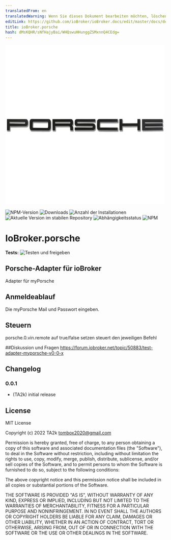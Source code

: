 ```yaml
---
translatedFrom: en
translatedWarning: Wenn Sie dieses Dokument bearbeiten möchten, löschen Sie bitte das Feld "translationsFrom". Andernfalls wird dieses Dokument automatisch erneut übersetzt
editLink: https://github.com/ioBroker/ioBroker.docs/edit/master/docs/de/adapterref/iobroker.porsche/README.md
title: ioBroker.porsche
hash: dMsKQHR/sNfHajyBai/WHQswuHHunggZSMxnnQ4CEdg=
---
```

![Logo](../../../en/adapterref/iobroker.porsche/admin/porsche.png)

![NPM-Version](https://img.shields.io/npm/v/iobroker.porsche.svg)
![Downloads](https://img.shields.io/npm/dm/iobroker.porsche.svg)
![Anzahl der Installationen](https://iobroker.live/badges/porsche-installed.svg)
![Aktuelle Version im stabilen Repository](https://iobroker.live/badges/porsche-stable.svg)
![Abhängigkeitsstatus](https://img.shields.io/david/TA2k/iobroker.porsche.svg)
![NPM](https://nodei.co/npm/iobroker.porsche.png?downloads=true)

# IoBroker.porsche
**Tests:** ![Testen und freigeben](https://github.com/TA2k/ioBroker.porsche/workflows/Test%20and%20Release/badge.svg)

## Porsche-Adapter für ioBroker
Adapter für myPorsche

## Anmeldeablauf
Die myPorsche Mail und Passwort eingeben.

## Steuern
porsche.0.vin.remote auf true/false setzen steuert den jeweiligen Befehl

##Diskussion und Fragen
<https://forum.iobroker.net/topic/50883/test-adapter-myporsche-v0-0-x>

## Changelog

### 0.0.1
* (TA2k) initial release

## License
MIT License

Copyright (c) 2022 TA2k <tombox2020@gmail.com>

Permission is hereby granted, free of charge, to any person obtaining a copy
of this software and associated documentation files (the "Software"), to deal
in the Software without restriction, including without limitation the rights
to use, copy, modify, merge, publish, distribute, sublicense, and/or sell
copies of the Software, and to permit persons to whom the Software is
furnished to do so, subject to the following conditions:

The above copyright notice and this permission notice shall be included in all
copies or substantial portions of the Software.

THE SOFTWARE IS PROVIDED "AS IS", WITHOUT WARRANTY OF ANY KIND, EXPRESS OR
IMPLIED, INCLUDING BUT NOT LIMITED TO THE WARRANTIES OF MERCHANTABILITY,
FITNESS FOR A PARTICULAR PURPOSE AND NONINFRINGEMENT. IN NO EVENT SHALL THE
AUTHORS OR COPYRIGHT HOLDERS BE LIABLE FOR ANY CLAIM, DAMAGES OR OTHER
LIABILITY, WHETHER IN AN ACTION OF CONTRACT, TORT OR OTHERWISE, ARISING FROM,
OUT OF OR IN CONNECTION WITH THE SOFTWARE OR THE USE OR OTHER DEALINGS IN THE
SOFTWARE.